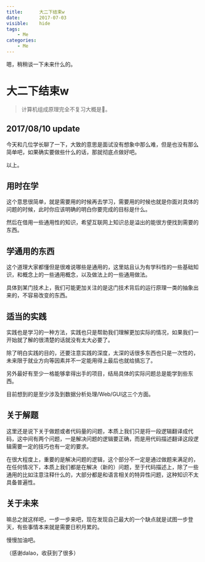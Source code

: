 ```yaml
---
title:      大二下结束w
date:       2017-07-03
visible:    hide
tags:
    - Me
categories:
    - Me
---
```


嗯，稍稍谈一下未来什么的。

# 大二下结束w
> 计算机组成原理完全不复习大概是💊。

## 2017/08/10 update

今天和几位学长聊了一下，大致的意思是面试没有想象中那么难，但是也没有那么简单吧，如果确实要做些什么的话，那就彻底点做好吧。

以上。


## 用时在学

这个意思很简单，就是需要用的时候再去学习，需要用的时候也就是你面对具体的问题的时候，此时你应该明确的明白你要完成的目标是什么。

然后在借用一些通用性的知识，希望互联网上知识总是溢出的能很方便找到需要的东西。

## 学通用的东西

这个道理大家都懂但是很难说哪些是通用的，这里姑且认为有学科性的一些基础知识，和概念上的一些通用概念，以及做法上的一些通用做法。

具体到某门技术上，我们可能更加关注的是这门技术背后的运行原理一类的抽象出来的，不容易改变的东西。

## 适当的实践

实践也是学习的一种方法，实践也只是帮助我们理解更加实际的情况，如果我们一开始就了解的很清楚的话就没有太大必要了。

除了明白实践的目的，还要注意实践的深度，太深的话很多东西也只是一次性的，未来限于就业方向等因素并不一定能用得上最后也就给搞忘了。

另外最好有至少一格能够拿得出手的项目，结局具体的实际问题总是能学到些东西。

目前想到的是至少涉及到数据分析处理/Web/GUI这三个方面。

## 关于解题

这里还是说下关于做题或者代码量的问题，本质上我们只是将一段逻辑翻译成代码，这中间有两个问题，一是解决问题的逻辑要正确，而是用代码描述翻译这段逻辑需要一定的技巧也有一定的要求。

在很大程度上，重要的是解决问题的逻辑，这个部分不一定是通过做题来满足的，在任何情况下，本质上我们都是在解决（新的）问题，至于代码描述上，除了一些通用的比如注意注释什么的，大部分都是和语言相关的特异性问题，这种知识不太具备普遍性。

## 关于未来

嘛总之就这样吧，一步一步来吧，现在发现自己最大的一个缺点就是试图一步登天，有些事情本来就是需要日积月累的。

慢慢加油吧。

（感谢dalao，收获到了很多）
